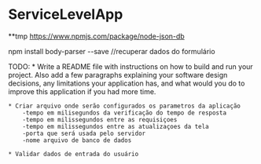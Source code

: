 # ServiceLevelApp

**tmp https://www.npmjs.com/package/node-json-db

npm install body-parser --save //recuperar dados do formulário


TODO:
    * Write a README file with instructions on how to build and run your project. Also add a few
    paragraphs explaining your software design decisions, any limitations your application has,
    and what would you do to improve this application if you had more time.

    * Criar arquivo onde serão configurados os parametros da aplicação
        -tempo em milisegundos da verificação do tempo de resposta
        -tempo em milissegundos entre as requisiçoes
        -tempo em milissegundos entre as atualizaçoes da tela
        -porta que será usada pelo servidor
        -nome arquivo de banco de dados

    * Validar dados de entrada do usuário
